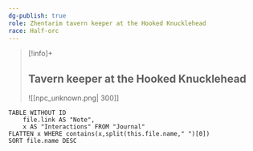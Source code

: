 ```yaml
---
dg-publish: true
role: Zhentarim tavern keeper at the Hooked Knucklehead
race: Half-orc
---
```


> [!info]+
> ## Tavern keeper at the Hooked Knucklehead
> ![[npc_unknown.png| 300]]


```dataview
TABLE WITHOUT ID
	file.link AS "Note", 
	x AS "Interactions" FROM "Journal"
FLATTEN x WHERE contains(x,split(this.file.name," ")[0])
SORT file.name DESC
```
